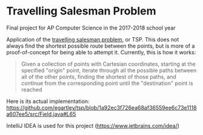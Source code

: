 # Travelling Salesman Problem
Final project for AP Computer Science in the 2017-2018 school year

Application of the <a href="https://en.wikipedia.org/wiki/Travelling_salesman_problem">travelling salesman problem</a>, or TSP. This does not always find the shortest possible route between the points, but is more of a proof-of-concept for being able to attempt it. Currently, this is how it works:

> Given a collection of points with Cartesian coordinates, starting at the specified "origin" point, iterate through all the possible paths between all of the other points, finding the shortest of those paths, and continue from the corresponding point until the "destination" point is reached

Here is its actual implementation: https://github.com/egartley/tsp/blob/1a92ec3f726ea68af36559ee6c73e1118a607ee5/src/Field.java#L65

IntelliJ IDEA is used for this project (https://www.jetbrains.com/idea/)

